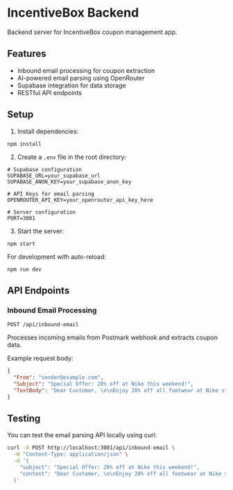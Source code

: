 # IncentiveBox Backend

Backend server for IncentiveBox coupon management app.

## Features

- Inbound email processing for coupon extraction
- AI-powered email parsing using OpenRouter
- Supabase integration for data storage
- RESTful API endpoints

## Setup

1. Install dependencies:
```
npm install
```

2. Create a `.env` file in the root directory:
```
# Supabase configuration
SUPABASE_URL=your_supabase_url
SUPABASE_ANON_KEY=your_supabase_anon_key

# API Keys for email parsing
OPENROUTER_API_KEY=your_openrouter_api_key_here

# Server configuration
PORT=3001
```

3. Start the server:
```
npm start
```

For development with auto-reload:
```
npm run dev
```

## API Endpoints

### Inbound Email Processing

```
POST /api/inbound-email
```

Processes incoming emails from Postmark webhook and extracts coupon data.

Example request body:
```json
{
  "From": "sender@example.com",
  "Subject": "Special Offer: 20% off at Nike this weekend!",
  "TextBody": "Dear Customer, \n\nEnjoy 20% off all footwear at Nike stores and online. Use code SHOES20 at checkout. Valid until December 31, 2023. \n\nTerms: Cannot be combined with other offers. Excludes limited editions. \n\nShop now at nike.com/sale \n\nThanks, \nThe Nike Team"
}
```

## Testing

You can test the email parsing API locally using curl:

```bash
curl -X POST http://localhost:3001/api/inbound-email \
  -H "Content-Type: application/json" \
  -d '{
    "subject": "Special Offer: 20% off at Nike this weekend!",
    "content": "Dear Customer, \n\nEnjoy 20% off all footwear at Nike stores and online. Use code SHOES20 at checkout. Valid until December 31, 2023. \n\nTerms: Cannot be combined with other offers. Excludes limited editions. \n\nShop now at nike.com/sale \n\nThanks, \nThe Nike Team"
  }'
```